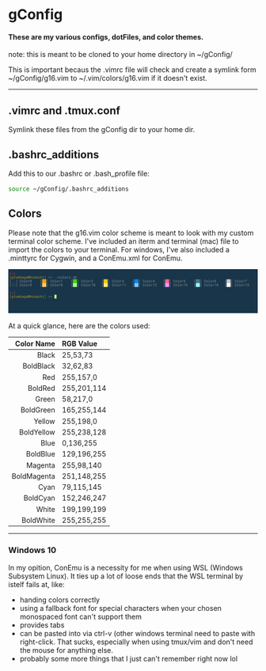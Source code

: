 # gConfig
#### These are my various configs, dotFiles, and color themes.

note: this is meant to be cloned to your home directory in ~/gConfig/

This is important becaus the .vimrc file will check and create a symlink form ~/gConfig/g16.vim to ~/.vim/colors/g16.vim if it doesn't exist.


---
## .vimrc and .tmux.conf
Symlink these files from the gConfig dir to your home dir.

## .bashrc_additions
Add this to our .bashrc or .bash_profile file:
```bash
source ~/gConfig/.bashrc_additions
```

## Colors
Please note that the g16.vim color scheme is meant to look with my custom terminal color scheme.
I've included an iterm and terminal (mac) file to import the colors to your terminal.
For windows, I've also included a .minttyrc for Cygwin, and a ConEmu.xml for ConEmu.

![](images/colorSample.png)

At a quick glance, here are the colors used:

| Color Name   |  RGB Value   |
|-------------:|:-------------|
| Black        |  25,53,73    |
| BoldBlack    |  32,62,83    |
| Red          |  255,157,0   |
| BoldRed      |  255,201,114 |
| Green        |  58,217,0    |
| BoldGreen    |  165,255,144 |
| Yellow       |  255,198,0   |
| BoldYellow   |  255,238,128 |
| Blue         |  0,136,255   |
| BoldBlue     |  129,196,255 |
| Magenta      |  255,98,140  |
| BoldMagenta  |  251,148,255 |
| Cyan         |  79,115,145  |
| BoldCyan     |  152,246,247 |
| White        |  199,199,199 |
| BoldWhite    |  255,255,255 |

---

### Windows 10
In my opition, ConEmu is a necessity for me when using WSL (Windows Subsystem Linux).  It ties up a lot of loose ends that the WSL terminal by istelf fails at, like:
 - handing colors correctly
 - using a fallback font for special characters when your chosen monospaced font can't support them
 - provides tabs
 - can be pasted into via ctrl-v (other windows terminal need to paste with right-click.  That sucks, especially when using tmux/vim and don't need the mouse for anything else.
 - probably some more things that I just can't remember right now lol

